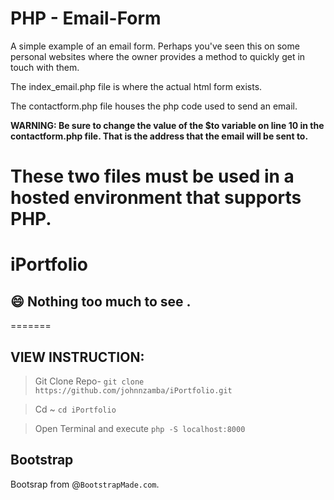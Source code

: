 # PHP - Email-Form

A simple example of an email form. Perhaps you've seen this on some personal websites where the owner provides a method to quickly get in touch with them.

The index_email.php file is where the actual html form exists.

The contactform.php file houses the php code used to send an email.
<br />
<p><b>WARNING: Be sure to change the value of the $to variable on line 10 in  the contactform.php file. That is the address that the email will be sent to.</b></p>

These two files must be used in a hosted environment that supports PHP.
=======


# iPortfolio


## <span>&#128516;</span> Nothing too much to see . 


=======
## VIEW INSTRUCTION:

> Git Clone Repo-
    ```
    git clone https://github.com/johnnzamba/iPortfolio.git
    ```
    
>Cd ~       ```
    cd iPortfolio
    ```
    
>Open Terminal and execute 
            ```
    php -S localhost:8000
    ```


## Bootstrap

Bootsrap from @`BootstrapMade.com`.

